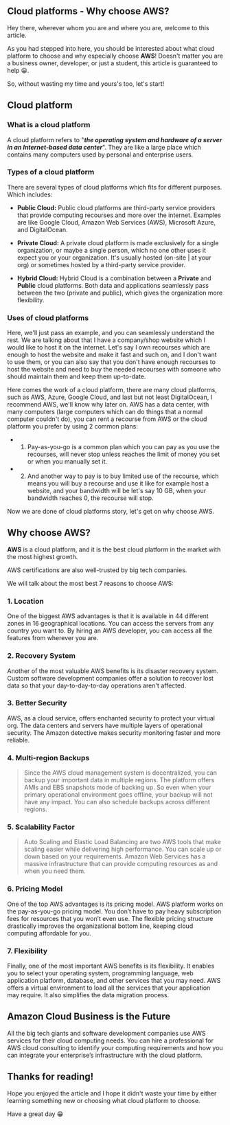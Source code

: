 ## Cloud platforms - Why choose AWS?

Hey there, wherever whom you are and where you are, welcome to this article.

As you had stepped into here, you should be interested about what cloud platform to choose and why especially choose **AWS**! Doesn't matter you are a business owner, developer, or just a student, this article is guaranteed to help 😀.

So, without wasting my time and yours's too, let's start!

## Cloud platform

### What is a cloud platform

A cloud platform refers to "***the operating system and hardware of a server in an Internet-based data center***". They are like a large place which contains many computers used by personal and enterprise users.

### Types of a cloud platform

There are several types of cloud platforms which fits for different purposes. Which includes:

 - **Public Cloud:** Public cloud platforms are third-party service providers that provide computing recourses and more over the internet. Examples are like Google Cloud, Amazon Web Services (AWS), Microsoft Azure, and DigitalOcean.

 - **Private Cloud:** A private cloud platform is made exclusively for a single organization, or maybe a single person, which no one other uses it expect you or your organization. It's usually hosted (on-site | at your org) or sometimes hosted by a third-party service provider.

 - **Hybrid Cloud:** Hybrid Cloud is a combination between a **Private** and **Public** cloud platforms. Both data and applications seamlessly pass between the two (private and public), which gives the organization more flexibility.

### Uses of cloud platforms

Here, we'll just pass an example, and you can seamlessly understand the rest. We are talking about that I have a company/shop website which I would like to host it on the internet. Let's say I own recourses which are enough to host the website and make it fast and such on, and I don't want to use them, or you can also say that you don't have enough recourses to host the website and need to buy the needed recourses with someone who should maintain them and keep them up-to-date.

Here comes the work of a cloud platform, there are many cloud platforms, such as AWS, Azure, Google Cloud, and last but not least DigitalOcean, I recommend AWS, we'll know why later on. AWS has a data center, with many computers (large computers which can do things that a normal computer couldn't do), you can rent a recourse from AWS or the cloud platform you prefer by using 2 common plans:

- 1. Pay-as-you-go is a common plan which you can pay as you use the recourses, will never stop unless reaches the limit of money you set or when you manually set it.

- 2. And another way to pay is to buy limited use of the recourse, which means you will buy a recourse and use it like for example host a website, and your bandwidth will be let's say 10 GB, when your bandwidth reaches 0, the recourse will stop.

Now we are done of cloud platforms story, let's get on why choose AWS.

## Why choose AWS?

**AWS** is a cloud platform, and it is the best cloud platform in the market with the most highest growth.

AWS certifications are also well-trusted by big tech companies.

We will talk about the most best 7 reasons to choose AWS:

### 1. Location

One of the biggest AWS advantages is that it is available in 44 different zones in 16 geographical locations. You can access the servers from any country you want to. By hiring an AWS developer, you can access all the features from wherever you are.

### 2. Recovery System

Another of the most valuable AWS benefits is its disaster recovery system. Custom software development companies offer a solution to recover lost data so that your day-to-day-to-day operations aren't affected.

### 3. Better Security

AWS, as a cloud service, offers enchanted security to protect your virtual org. The data centers and servers have multiple layers of operational security. The Amazon detective makes security monitoring faster and more reliable.

### 4. Multi-region Backups

> Since the AWS cloud management system is decentralized, you can backup your important data in multiple regions. The platform offers AMIs and EBS snapshots mode of backing up. So even when your primary operational environment goes offline, your backup will not have any impact. You can also schedule backups across different regions.

### 5. Scalability Factor

> Auto Scaling and Elastic Load Balancing are two AWS tools that make scaling easier while delivering high performance. You can scale up or down based on your requirements. Amazon Web Services has a massive infrastructure that can provide computing resources as and when you need them.

### 6. Pricing Model

One of the top AWS advantages is its pricing model. AWS platform works on the pay-as-you-go pricing model. You don’t have to pay heavy subscription fees for resources that you won’t even use. The flexible pricing structure drastically improves the organizational bottom line, keeping cloud computing affordable for you.

### 7. Flexibility

Finally, one of the most important AWS benefits is its flexibility. It enables you to select your operating system, programming language, web application platform, database, and other services that you may need. AWS offers a virtual environment to load all the services that your application may require. It also simplifies the data migration process.

## Amazon Cloud Business is the Future

All the big tech giants and software development companies use AWS services for their cloud computing needs. You can hire a professional for AWS cloud consulting to identify your computing requirements and how you can integrate your enterprise’s infrastructure with the cloud platform. 


## Thanks for reading!

Hope you enjoyed the article and I hope it didn't waste your time by either learning something new or choosing what cloud platform to choose.

Have a great day 😁